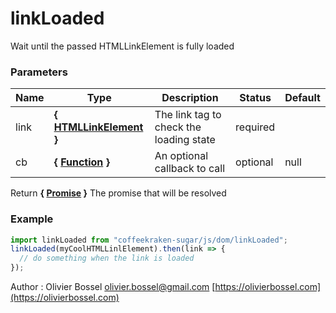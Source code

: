 # linkLoaded

Wait until the passed HTMLLinkElement is fully loaded

### Parameters

| Name | Type                                                                                                       | Description                             | Status   | Default |
| ---- | ---------------------------------------------------------------------------------------------------------- | --------------------------------------- | -------- | ------- |
| link | **{ [HTMLLinkElement](https://developer.mozilla.org/fr/docs/Web/API/HTMLLinkElement) }**                   | The link tag to check the loading state | required |
| cb   | **{ [Function](https://developer.mozilla.org/fr/docs/Web/JavaScript/Reference/Objets_globaux/Function) }** | An optional callback to call            | optional | null    |

Return **{ [Promise](https://developer.mozilla.org/fr/docs/Web/JavaScript/Reference/Objets_globaux/Promise) }** The promise that will be resolved

### Example

```js
import linkLoaded from "coffeekraken-sugar/js/dom/linkLoaded";
linkLoaded(myCoolHTMLLinlElement).then(link => {
  // do something when the link is loaded
});
```

Author : Olivier Bossel [olivier.bossel@gmail.com](mailto:olivier.bossel@gmail.com) [https://olivierbossel.com](https://olivierbossel.com)
